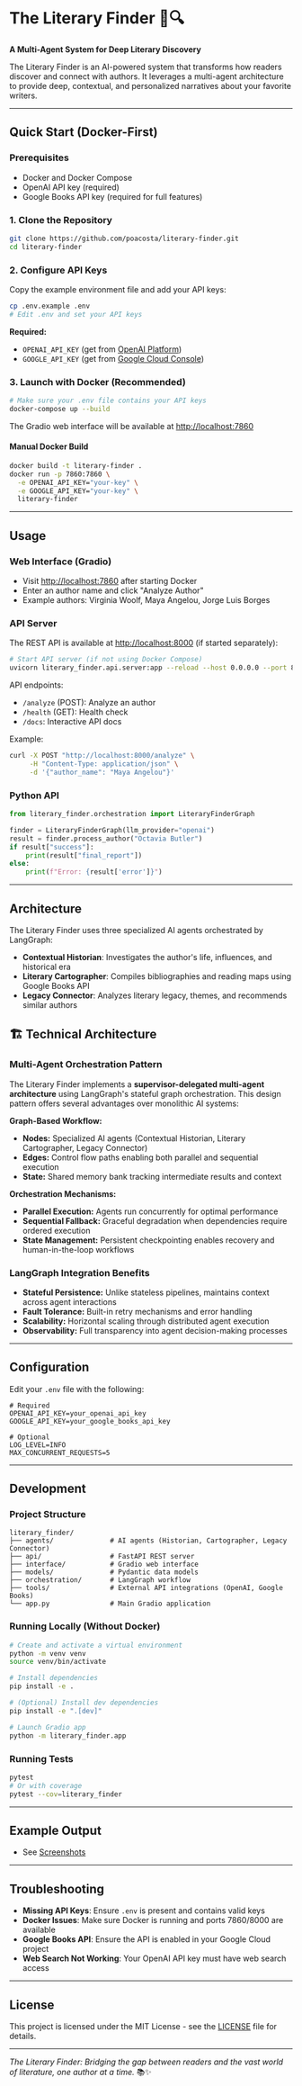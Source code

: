 # The Literary Finder 📖🔍

**A Multi-Agent System for Deep Literary Discovery**

The Literary Finder is an AI-powered system that transforms how readers discover and connect with authors. It leverages a multi-agent architecture to provide deep, contextual, and personalized narratives about your favorite writers.

---

## Quick Start (Docker-First)

### Prerequisites

- Docker and Docker Compose
- OpenAI API key (required)
- Google Books API key (required for full features)

### 1. Clone the Repository

```bash
git clone https://github.com/poacosta/literary-finder.git
cd literary-finder
```

### 2. Configure API Keys

Copy the example environment file and add your API keys:

```bash
cp .env.example .env
# Edit .env and set your API keys
```

**Required:**

- `OPENAI_API_KEY` (get from [OpenAI Platform](https://platform.openai.com/))
- `GOOGLE_API_KEY` (get from [Google Cloud Console](https://console.cloud.google.com/))

### 3. Launch with Docker (Recommended)

```bash
# Make sure your .env file contains your API keys
docker-compose up --build
```

The Gradio web interface will be available at [http://localhost:7860](http://localhost:7860)

#### Manual Docker Build

```bash
docker build -t literary-finder .
docker run -p 7860:7860 \
  -e OPENAI_API_KEY="your-key" \
  -e GOOGLE_API_KEY="your-key" \
  literary-finder
```

---

## Usage

### Web Interface (Gradio)

- Visit [http://localhost:7860](http://localhost:7860) after starting Docker
- Enter an author name and click "Analyze Author"
- Example authors: Virginia Woolf, Maya Angelou, Jorge Luis Borges

### API Server

The REST API is available at [http://localhost:8000](http://localhost:8000) (if started separately):

```bash
# Start API server (if not using Docker Compose)
uvicorn literary_finder.api.server:app --reload --host 0.0.0.0 --port 8000
```

API endpoints:
- `/analyze` (POST): Analyze an author
- `/health` (GET): Health check
- `/docs`: Interactive API docs

Example:

```bash
curl -X POST "http://localhost:8000/analyze" \
     -H "Content-Type: application/json" \
     -d '{"author_name": "Maya Angelou"}'
```

### Python API

```python
from literary_finder.orchestration import LiteraryFinderGraph

finder = LiteraryFinderGraph(llm_provider="openai")
result = finder.process_author("Octavia Butler")
if result["success"]:
    print(result["final_report"])
else:
    print(f"Error: {result['error']}")
```

---

## Architecture

The Literary Finder uses three specialized AI agents orchestrated by LangGraph:

- **Contextual Historian**: Investigates the author's life, influences, and historical era
- **Literary Cartographer**: Compiles bibliographies and reading maps using Google Books API
- **Legacy Connector**: Analyzes literary legacy, themes, and recommends similar authors

## 🏗️ Technical Architecture

### Multi-Agent Orchestration Pattern
The Literary Finder implements a **supervisor-delegated multi-agent architecture** using LangGraph's stateful graph orchestration. This design pattern offers several advantages over monolithic AI systems:

**Graph-Based Workflow:**
- **Nodes:** Specialized AI agents (Contextual Historian, Literary Cartographer, Legacy Connector)
- **Edges:** Control flow paths enabling both parallel and sequential execution
- **State:** Shared memory bank tracking intermediate results and context

**Orchestration Mechanisms:**
- **Parallel Execution:** Agents run concurrently for optimal performance
- **Sequential Fallback:** Graceful degradation when dependencies require ordered execution
- **State Management:** Persistent checkpointing enables recovery and human-in-the-loop workflows

### LangGraph Integration Benefits
- **Stateful Persistence:** Unlike stateless pipelines, maintains context across agent interactions
- **Fault Tolerance:** Built-in retry mechanisms and error handling
- **Scalability:** Horizontal scaling through distributed agent execution
- **Observability:** Full transparency into agent decision-making processes

---

## Configuration

Edit your `.env` file with the following:

```env
# Required
OPENAI_API_KEY=your_openai_api_key
GOOGLE_API_KEY=your_google_books_api_key

# Optional
LOG_LEVEL=INFO
MAX_CONCURRENT_REQUESTS=5
```

---

## Development

### Project Structure

```
literary_finder/
├── agents/              # AI agents (Historian, Cartographer, Legacy Connector)
├── api/                 # FastAPI REST server
├── interface/           # Gradio web interface
├── models/              # Pydantic data models
├── orchestration/       # LangGraph workflow
├── tools/               # External API integrations (OpenAI, Google Books)
└── app.py               # Main Gradio application
```

### Running Locally (Without Docker)

```bash
# Create and activate a virtual environment
python -m venv venv
source venv/bin/activate

# Install dependencies
pip install -e .

# (Optional) Install dev dependencies
pip install -e ".[dev]"

# Launch Gradio app
python -m literary_finder.app
```

### Running Tests

```bash
pytest
# Or with coverage
pytest --cov=literary_finder
```

---

## Example Output

* See [Screenshots](screenshots)

---

## Troubleshooting

- **Missing API Keys**: Ensure `.env` is present and contains valid keys
- **Docker Issues**: Make sure Docker is running and ports 7860/8000 are available
- **Google Books API**: Ensure the API is enabled in your Google Cloud project
- **Web Search Not Working**: Your OpenAI API key must have web search access

---

## License

This project is licensed under the MIT License - see the [LICENSE](LICENSE) file for details.

---

*The Literary Finder: Bridging the gap between readers and the vast world of literature, one author at a time.* 📚✨


[def]: './screenshoots'
